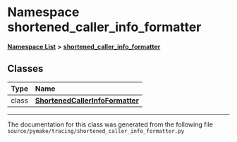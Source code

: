 
# Namespace shortened\_caller\_info\_formatter



[**Namespace List**](namespaces.md) **>** [**shortened\_caller\_info\_formatter**](namespaceshortened__caller__info__formatter.md)















## Classes

| Type | Name |
| ---: | :--- |
| class | [**ShortenedCallerInfoFormatter**](classshortened__caller__info__formatter_1_1ShortenedCallerInfoFormatter.md) <br> |














------------------------------
The documentation for this class was generated from the following file `source/pymake/tracing/shortened_caller_info_formatter.py`
